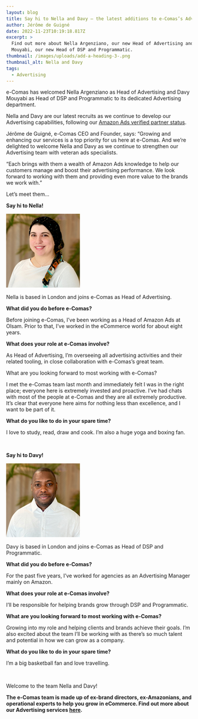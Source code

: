 ```yaml
---
layout: blog
title: Say hi to Nella and Davy – the latest additions to e-Comas’s Advertising team
author: Jérôme de Guigné
date: 2022-11-23T10:19:18.817Z
excerpt: >
  Find out more about Nella Argenziano, our new Head of Advertising and Davy
  Mouyabi, our new Head of DSP and Programmatic.
thumbnail: /images/uploads/add-a-heading-3-.png
thumbnail_alt: Nella and Davy
tags:
  - Advertising
---
```

<!--StartFragment-->

e-Comas has welcomed Nella Argenziano as Head of Advertising and Davy Mouyabi as Head of DSP and Programmatic to its dedicated Advertising department.

Nella and Davy are our latest recruits as we continue to develop our Advertising capabilities, following our [Amazon Ads verified partner status](https://e-comas.com/2022/05/19/e-comas-is-now-a-verified-partner-for-amazon-ads.html).

Jérôme de Guigné, e-Comas CEO and Founder, says: “Growing and enhancing our services is a top priority for us here at e-Comas. And we’re delighted to welcome Nella and Davy as we continue to strengthen our Advertising team with veteran ads specialists.

“Each brings with them a wealth of Amazon Ads knowledge to help our customers manage and boost their advertising performance. We look forward to working with them and providing even more value to the brands we work with.”

Let’s meet them…

**Say hi to Nella!**

![](/images/uploads/untitled-design-2022-11-23t102134.264.png "Nella Argenziano, Head of Advertising")

Nella is based in London and joins e-Comas as Head of Advertising.

**What did you do before e-Comas?**

Before joining e-Comas, I’ve been working as a Head of Amazon Ads at Olsam. Prior to that, I’ve worked in the eCommerce world for about eight years.

**What does your role at e-Comas involve?**

As Head of Advertising, I’m overseeing all advertising activities and their related tooling, in close collaboration with e-Comas’s great team.

What are you looking forward to most working with e-Comas?

I met the e-Comas team last month and immediately felt I was in the right place; everyone here is extremely invested and proactive. I’ve had chats with most of the people at e-Comas and they are all extremely productive. It’s clear that everyone here aims for nothing less than excellence, and I want to be part of it.

**What do you like to do in your spare time?**

I love to study, read, draw and cook. I’m also a huge yoga and boxing fan.

 

**Say hi to Davy!**

![](/images/uploads/untitled-design-2022-11-23t102730.636.png "Davy Mouyabi, Head of DSP and Programmatic")

Davy is based in London and joins e-Comas as Head of DSP and Programmatic.

**What did you do before e-Comas?**

For the past five years, I’ve worked for agencies as an Advertising Manager mainly on Amazon.

**What does your role at e-Comas involve?**

I’ll be responsible for helping brands grow through DSP and Programmatic.

**What are you looking forward to most working with e-Comas?**

Growing into my role and helping clients and brands achieve their goals. I’m also excited about the team I’ll be working with as there’s so much talent and potential in how we can grow as a company.

**What do you like to do in your spare time?**

I’m a big basketball fan and love travelling.

 

Welcome to the team Nella and Davy!

**The e-Comas team is made up of ex-brand directors, ex-Amazonians, and operational experts to help you grow in eCommerce. Find out more about our Advertising services [here](https://e-comas.com/2022/05/19/e-comas-is-now-a-verified-partner-for-amazon-ads.html).**

<!--EndFragment-->